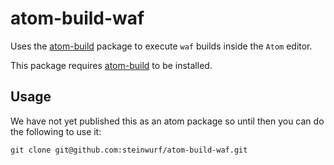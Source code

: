 # atom-build-waf

Uses the [atom-build](https://github.com/noseglid/atom-build) package to
execute `waf` builds inside the `Atom` editor.

This package requires [atom-build](https://github.com/noseglid/atom-build) to
be installed.

## Usage

We have not yet published this as an atom package so until then you can do the
following to use it:

```
git clone git@github.com:steinwurf/atom-build-waf.git
```
